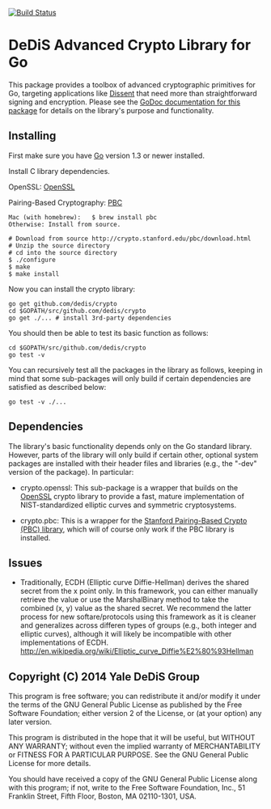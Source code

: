 [![Build Status](https://travis-ci.org/DeDiS/crypto.svg)](https://travis-ci.org/DeDiS/crypto)

DeDiS Advanced Crypto Library for Go
====================================

This package provides a toolbox of advanced cryptographic primitives for Go,
targeting applications like [Dissent](http://dedis.cs.yale.edu/dissent/)
that need more than straightforward signing and encryption.
Please see the
[GoDoc documentation for this package](http://godoc.org/github.com/DeDiS/crypto)
for details on the library's purpose and functionality.

Installing
----------

First make sure you have [Go](https://golang.org)
version 1.3 or newer installed.

Install C library dependencies.

OpenSSL: [OpenSSL](https://www.openssl.org/) 

Pairing-Based Cryptography: [PBC](http://crypto.stanford.edu/pbc/)
    
    Mac (with homebrew):   $ brew install pbc
    Otherwise: Install from source.
        
    # Download from source http://crypto.stanford.edu/pbc/download.html
    # Unzip the source directory
    # cd into the source directory
    $ ./configure
    $ make
    $ make install

Now you can install the crypto library:

	go get github.com/dedis/crypto
    cd $GOPATH/src/github.com/dedis/crypto
    go get ./... # install 3rd-party dependencies

You should then be able to test its basic function as follows:

	cd $GOPATH/src/github.com/dedis/crypto
	go test -v

You can recursively test all the packages in the library as follows,
keeping in mind that some sub-packages will only build
if certain dependencies are satisfied as described below:

	go test -v ./...

Dependencies
------------

The library's basic functionality depends only on the Go standard library.
However, parts of the library will only build if certain other,
optional system packages are installed with their header files and libraries
(e.g., the "-dev" version of the package).
In particular:

- crypto.openssl: This sub-package is a wrapper that builds on
the [OpenSSL](https://www.openssl.org/) crypto library
to provide a fast, mature implementation
of NIST-standardized elliptic curves and symmetric cryptosystems.

- crypto.pbc: This is a wrapper for the
[Stanford Pairing-Based Crypto (PBC) library](http://crypto.stanford.edu/pbc/),
which will of course only work if the PBC library is installed.

Issues
------

- Traditionally, ECDH (Elliptic curve Diffie-Hellman) derives the shared secret
from the x point only. In this framework, you can either manually retrieve the
value or use the MarshalBinary method to take the combined (x, y) value as the
shared secret. We recommend the latter process for new softare/protocols using
this framework as it is cleaner and generalizes across differen types of
groups (e.g., both integer and elliptic curves), although it will likely be
incompatible with other implementations of ECDH.
http://en.wikipedia.org/wiki/Elliptic_curve_Diffie%E2%80%93Hellman


Copyright (C) 2014 Yale DeDiS Group
-----------------------------------

This program is free software; you can redistribute it and/or modify it under
the terms of the GNU General Public License as published by the Free Software
Foundation; either version 2 of the License, or (at your option) any later
version.

This program is distributed in the hope that it will be useful, but WITHOUT ANY
WARRANTY; without even the implied warranty of MERCHANTABILITY or FITNESS FOR A
PARTICULAR PURPOSE.  See the GNU General Public License for more details.

You should have received a copy of the GNU General Public License along with
this program; if not, write to the Free Software Foundation, Inc., 51 Franklin
Street, Fifth Floor, Boston, MA  02110-1301, USA.
